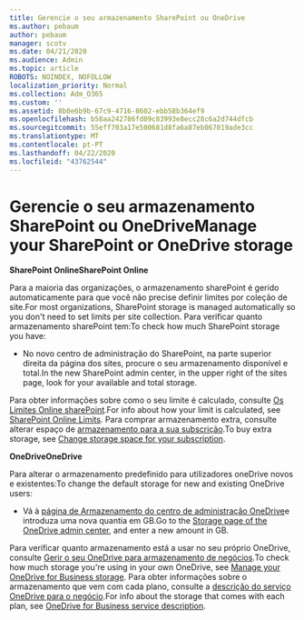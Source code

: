```yaml
---
title: Gerencie o seu armazenamento SharePoint ou OneDrive
ms.author: pebaum
author: pebaum
manager: scotv
ms.date: 04/21/2020
ms.audience: Admin
ms.topic: article
ROBOTS: NOINDEX, NOFOLLOW
localization_priority: Normal
ms.collection: Adm_O365
ms.custom: ''
ms.assetid: 8b0e6b9b-67c9-4716-8602-ebb58b364ef9
ms.openlocfilehash: b58aa242786fd09c83993e8ecc28c6a2d744dfcb
ms.sourcegitcommit: 55eff703a17e500681d8fa6a87eb067019ade3cc
ms.translationtype: MT
ms.contentlocale: pt-PT
ms.lasthandoff: 04/22/2020
ms.locfileid: "43762544"
---
```

# <a name="manage-your-sharepoint-or-onedrive-storage"></a><span data-ttu-id="dea74-102">Gerencie o seu armazenamento SharePoint ou OneDrive</span><span class="sxs-lookup"><span data-stu-id="dea74-102">Manage your SharePoint or OneDrive storage</span></span>

 <span data-ttu-id="dea74-103">**SharePoint Online**</span><span class="sxs-lookup"><span data-stu-id="dea74-103">**SharePoint Online**</span></span>
  
<span data-ttu-id="dea74-104">Para a maioria das organizações, o armazenamento sharePoint é gerido automaticamente para que você não precise definir limites por coleção de site.</span><span class="sxs-lookup"><span data-stu-id="dea74-104">For most organizations, SharePoint storage is managed automatically so you don't need to set limits per site collection.</span></span> <span data-ttu-id="dea74-105">Para verificar quanto armazenamento sharePoint tem:</span><span class="sxs-lookup"><span data-stu-id="dea74-105">To check how much SharePoint storage you have:</span></span>
  
- <span data-ttu-id="dea74-106">No novo centro de administração do SharePoint, na parte superior direita da página dos sites, procure o seu armazenamento disponível e total.</span><span class="sxs-lookup"><span data-stu-id="dea74-106">In the new SharePoint admin center, in the upper right of the sites page, look for your available and total storage.</span></span>
    
<span data-ttu-id="dea74-107">Para obter informações sobre como o seu limite é calculado, consulte [Os Limites Online sharePoint](https://go.microsoft.com/fwlink/p/?LinkID=856113).</span><span class="sxs-lookup"><span data-stu-id="dea74-107">For info about how your limit is calculated, see [SharePoint Online Limits](https://go.microsoft.com/fwlink/p/?LinkID=856113).</span></span> <span data-ttu-id="dea74-108">Para comprar armazenamento extra, consulte alterar espaço de [armazenamento para a sua subscrição](https://go.microsoft.com/fwlink/?linkid=866428).</span><span class="sxs-lookup"><span data-stu-id="dea74-108">To buy extra storage, see [Change storage space for your subscription](https://go.microsoft.com/fwlink/?linkid=866428).</span></span>
  
 <span data-ttu-id="dea74-109">**OneDrive**</span><span class="sxs-lookup"><span data-stu-id="dea74-109">**OneDrive**</span></span>
  
<span data-ttu-id="dea74-110">Para alterar o armazenamento predefinido para utilizadores oneDrive novos e existentes:</span><span class="sxs-lookup"><span data-stu-id="dea74-110">To change the default storage for new and existing OneDrive users:</span></span>
  
- <span data-ttu-id="dea74-111">Vá à [página de Armazenamento do centro de administração OneDrive](https://admin.onedrive.com/?v=StorageSettings)e introduza uma nova quantia em GB.</span><span class="sxs-lookup"><span data-stu-id="dea74-111">Go to the [Storage page of the OneDrive admin center](https://admin.onedrive.com/?v=StorageSettings), and enter a new amount in GB.</span></span>
    
<span data-ttu-id="dea74-112">Para verificar quanto armazenamento está a usar no seu próprio OneDrive, consulte [Gerir o seu OneDrive para armazenamento de negócios](https://go.microsoft.com/fwlink/?linkid=866429).</span><span class="sxs-lookup"><span data-stu-id="dea74-112">To check how much storage you're using in your own OneDrive, see [Manage your OneDrive for Business storage](https://go.microsoft.com/fwlink/?linkid=866429).</span></span> <span data-ttu-id="dea74-113">Para obter informações sobre o armazenamento que vem com cada plano, consulte a [descrição do serviço OneDrive para o negócio](https://go.microsoft.com/fwlink/p/?LinkID=826071).</span><span class="sxs-lookup"><span data-stu-id="dea74-113">For info about the storage that comes with each plan, see [OneDrive for Business service description](https://go.microsoft.com/fwlink/p/?LinkID=826071).</span></span>
  

